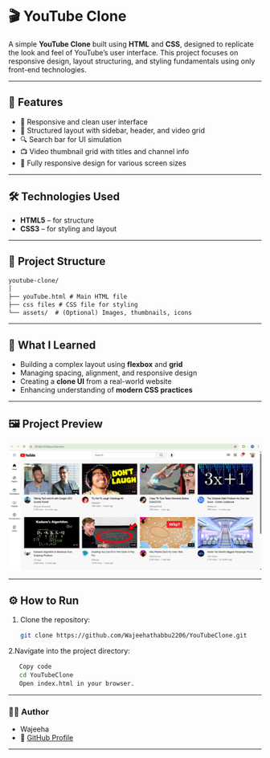 # 🎬 YouTube Clone

A simple **YouTube Clone** built using **HTML** and **CSS**, designed to replicate the look and feel of YouTube’s user interface. This project focuses on responsive design, layout structuring, and styling fundamentals using only front-end technologies.

---

## 🚀 Features

- 🎨 Responsive and clean user interface  
- 🧱 Structured layout with sidebar, header, and video grid  
- 🔍 Search bar for UI simulation  
- 📺 Video thumbnail grid with titles and channel info  
- 📱 Fully responsive design for various screen sizes  

---

## 🛠️ Technologies Used

- **HTML5** – for structure  
- **CSS3** – for styling and layout  

---

## 📂 Project Structure

```
youtube-clone/
│
├── youTube.html # Main HTML file
├── css files # CSS file for styling
└── assets/  # (Optional) Images, thumbnails, icons
```


---

## 🧠 What I Learned

- Building a complex layout using **flexbox** and **grid**  
- Managing spacing, alignment, and responsive design  
- Creating a **clone UI** from a real-world website  
- Enhancing understanding of **modern CSS practices**

---

## 🖼️ Project Preview

![YouTube Clone Preview](./project-preview.png)

---

## ⚙️ How to Run

1. Clone the repository:
   ```bash
   git clone https://github.com/Wajeehathabbu2206/YouTubeClone.git
   
2.Navigate into the project directory:
```bash
   Copy code
   cd YouTubeClone
   Open index.html in your browser.
```

---

### 🧑‍💻 Author
- Wajeeha
- 🔗 [GitHub Profile](https://github.com/Wajeehathabbu2206)

---
